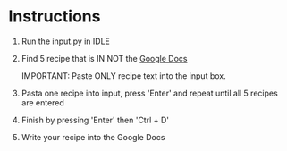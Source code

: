 # Instructions

1. Run the input.py in IDLE
2. Find 5 recipe that is IN NOT the [Google Docs](https://docs.google.com/document/d/1r2hhQppWz6roak_uGUGnPOguXVWwXgam2A-dduAhD_E/edit) 
   
   IMPORTANT: Paste ONLY recipe text into the input box.
4. Pasta one recipe into input, press 'Enter' and repeat until all 5 recipes are entered
5. Finish by pressing 'Enter' then 'Ctrl + D'
6. Write your recipe into the Google Docs
